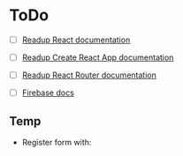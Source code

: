 # ToDo

- [ ] [Readup React documentation](https://reactjs.org/docs/getting-started.html)

- [ ] [Readup Create React App documentation](https://create-react-app.dev/)

- [ ] [Readup React Router documentation](https://reactrouter.com/docs/en/v6)

- [ ] [Firebase docs](https://firebase.google.com/docs/)

## Temp

- Register form with:
